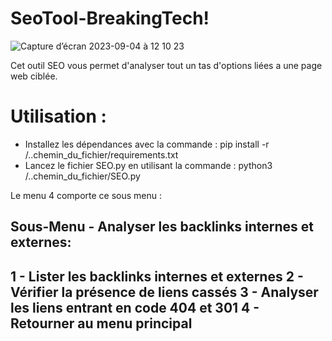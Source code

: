# SeoTool-BreakingTech!
![Capture d’écran 2023-09-04 à 12 10 23](https://github.com/BreakingTechFr/SeoTool-BreakingTech/assets/128238555/93f2c4d7-3e18-4ef8-aee8-bd8ee8ac6a1e)

Cet outil SEO vous permet d'analyser tout un tas d'options liées a une page web ciblée.

# Utilisation :
- Installez les dépendances avec la commande : pip install -r /..chemin_du_fichier/requirements.txt
- Lancez le fichier SEO.py en utilisant la commande :
python3 /..chemin_du_fichier/SEO.py

Le menu 4 comporte ce sous menu : 

Sous-Menu - Analyser les backlinks internes et externes:
--------------------------------------------------------------------
 1 - Lister les backlinks internes et externes
 2 - Vérifier la présence de liens cassés
 3 - Analyser les liens entrant en code 404 et 301
 4 - Retourner au menu principal
---------------------------------------------------------------------

